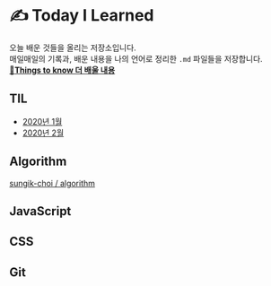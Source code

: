 # ✍️ Today I Learned

오늘 배운 것들을 올리는 저장소입니다.  
매일매일의 기록과, 배운 내용을 나의 언어로 정리한 `.md` 파일들을 저장합니다.  
[🤔**Things to know 더 배울 내용**](https://github.com/sungik-choi/til/blob/master/things-to-know.md)

## TIL

- [2020년 1월](https://github.com/sungik-choi/til/tree/master/til/2020-01)
- [2020년 2월](https://github.com/sungik-choi/til/tree/master/til/2020-02)

## Algorithm

[sungik-choi / algorithm](https://github.com/sungik-choi/algorithm)

## JavaScript

## CSS

## Git
